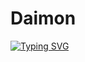 # Daimon
[![Typing SVG](https://readme-typing-svg.herokuapp.com?color=FF0055&lines=Presentamos+a+Daimon;La+mejor+bot+de+Discord;Hecha+por+Cyberghxst)](https://git.io/typing-svg)
